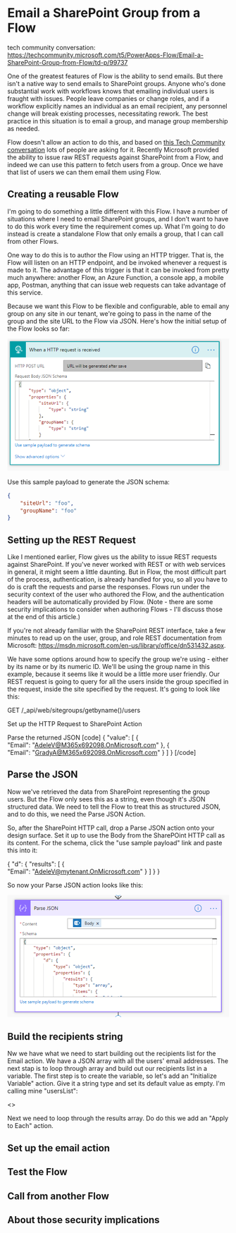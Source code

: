 # Email a SharePoint Group from a Flow

tech community conversation: https://techcommunity.microsoft.com/t5/PowerApps-Flow/Email-a-SharePoint-Group-from-Flow/td-p/99737

One of the greatest features of Flow is the ability to send emails. But there isn't a native way to send emails to SharePoint groups. Anyone who's done substantial work with workflows knows that emailing individual users is fraught with issues. People leave companies or change roles, and if a workflow explicitly names an individual as an email recipient, any personnel change will break existing processes, necessitating rework. The best practice in this situation is to email a group, and manage group membership as needed.

Flow doesn't allow an action to do this, and based on [this Tech Community conversation](https://techcommunity.microsoft.com/t5/PowerApps-Flow/Email-a-SharePoint-Group-from-Flow/td-p/99737) lots of people are asking for it. Recently Microsoft provided the ability to issue raw REST requests against SharePoint from a Flow, and indeed we can use this pattern to fetch users from a group. Once we have that list of users we can them email them using Flow.

## Creating a reusable Flow

I'm going to do something a little different with this Flow. I have a number of situations where I need to email SharePoint groups, and I don't want to have to do this work every time the requirement comes up. What I'm going to do instead is create a standalone Flow that only emails a group, that I can call from other Flows.

One way to do this is to author the Flow using an HTTP trigger. That is, the Flow will listen on an HTTP endpoint, and be invoked whenever a request is made to it. The advantage of this trigger is that it can be invoked from pretty much anywhere: another Flow, an Azure Function, a console app, a mobile app, Postman, anything that can issue web requests can take advantage of this service.

Because we want this Flow to be flexible and configurable, able to email any group on any site in our tenant, we're going to pass in the name of the group and the site URL to the Flow via JSON. Here's how the initial setup of the Flow looks so far:

![alt text](https://raw.githubusercontent.com/dgusoff/blog/master/email-sharepoint-group-from-flow/pic1.png "HTTP Trigger")

Use this sample payload to generate the JSON schema:

````JSON
{
    "siteUrl": "foo",
    "groupName": "foo"
}
````

## Setting up the REST Request

Like I mentioned earlier, Flow gives us the ability to issue REST requests against SharePoint. If you've never worked with REST or with web services in general, it might seem a little daunting. But in Flow, the most difficult part of the process, authentication, is already handled for you, so all you have to do is craft the requests and parse the responses. Flows run under the security context of the user who authored the Flow, and the authentication headers will be automatically provided by Flow. (Note - there are some security implications to consider when authoring Flows - I'll discuss those at the end of this article.)

If you're not already familiar with the SharePoint REST interface, take a few minutes to read up on the user, group, and role REST documentation from Microsoft: https://msdn.microsoft.com/en-us/library/office/dn531432.aspx.  

We have some options around how to specify the group we're using - either by its name or by its numeric ID. We'll be using the group name in this example, because it seems like it would be a little more user friendly. Our REST request is going to query for all the users inside the group specified in the request, inside the site specified by the request.  It's going to look like this:

GET <site url>/_api/web/sitegroups/getbyname(<group name>)/users
  
 Set up the HTTP Request to SharePoint Action
 
 Parse the returned JSON
 [code]
 {
  "value": [
    {     
      "Email": "AdeleV@M365x692098.OnMicrosoft.com"
    },
    {     
      "Email": "GradyA@M365x692098.OnMicrosoft.com"
    }
  ]
}
[/code]

## Parse the JSON
Now we've retrieved the data from SharePoint representing the group users. But the Flow only sees this as a string, even though it's JSON structured data. We need to tell the Flow to treat this as structured JSON, and to do this, we need the Parse JSON Action.

So, after the SharePoint HTTP call, drop a Parse JSON action onto your design surface. Set it up to use the Body from the SharePOint HTTP call as its content.  For the schema, click the "use sample payload" link and paste this into it:

{
    "d": {
      "results": [
        {               
          "Email": "AdeleV@mytenant.OnMicrosoft.com"
        }
      ]
    }
}

So now your Parse JSON action looks like this:

![alt text](https://raw.githubusercontent.com/dgusoff/blog/master/email-sharepoint-group-from-flow/pic3.png "Parse JSON")

## Build the recipients string
Nw we have what we need to start building out the recipients list for the Email action. We have a JSON array with all the users' email addresses. The next stap is to loop through array and build out our recipients list in a variable. The first step is to create the variable, so let's add an "Initialize Variable" action. Give it a string type and set its default value as empty. I'm calling mine "usersList":

<<image of init variable>>
  
 Next we need to loop through the results array. Do do this we add an "Apply to Each" action.

## Set up the email action

## Test the Flow


## Call from another Flow

## About those security implications


  
 

